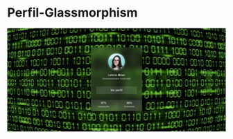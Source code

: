 # Perfil-Glassmorphism

![Perfil](https://github.com/LeticiaMilan/Perfil-Glassmorphism/blob/master/Perfil%20Glassmorphism.png)
